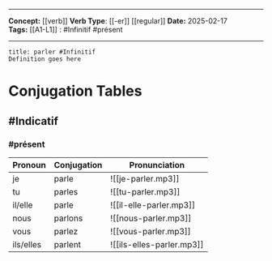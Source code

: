 
---

**Concept:** [[verb]]
**Verb Type**: [[-er]] [[regular]]
**Date:** 2025-02-17  
**Tags:** 
	[[A1-L1]] : #Infinitif #présent 

---

```ad-summary
title: parler #Infinitif
Definition goes here
```

# Conjugation Tables

## #Indicatif

### #présent

| Pronoun   | Conjugation | Pronunciation |
| --------- | ----------- | ------------- |
| je | parle | ![[je-parler.mp3]] |
| tu | parles | ![[tu-parler.mp3]] |
| il/elle | parle | ![[il-elle-parler.mp3]] |
| nous | parlons | ![[nous-parler.mp3]] |
| vous | parlez | ![[vous-parler.mp3]] |
| ils/elles | parlent | ![[ils-elles-parler.mp3]] |
